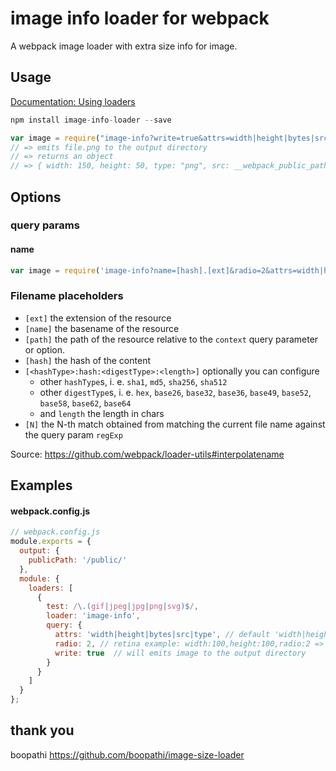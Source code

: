 # image info loader for webpack

A webpack image loader with extra size info for image.

## Usage

[Documentation: Using loaders](http://webpack.github.io/docs/using-loaders.html)

``` javascript
npm install image-info-loader --save

var image = require("image-info?write=true&attrs=width|height|bytes|src|type&radio=1!./file.png");
// => emits file.png to the output directory
// => returns an object
// => { width: 150, height: 50, type: "png", src: __webpack_public_path__ + "file.png", bytes: 1234 }
```

## Options

### query params

#### name

```js
var image = require('image-info?name=[hash].[ext]&radio=2&attrs=width|height!./file.png');
```

### Filename placeholders

* `[ext]` the extension of the resource
* `[name]` the basename of the resource
* `[path]` the path of the resource relative to the `context` query parameter or option.
* `[hash]` the hash of the content
* `[<hashType>:hash:<digestType>:<length>]` optionally you can configure
  * other `hashType`s, i. e. `sha1`, `md5`, `sha256`, `sha512`
  * other `digestType`s, i. e. `hex`, `base26`, `base32`, `base36`, `base49`, `base52`, `base58`, `base62`, `base64`
  * and `length` the length in chars
* `[N]` the N-th match obtained from matching the current file name against the query param `regExp`

Source: https://github.com/webpack/loader-utils#interpolatename

## Examples

#### webpack.config.js

```js
// webpack.config.js
module.exports = {
  output: {
    publicPath: '/public/'
  },
  module: {
    loaders: [
      {
        test: /\.(gif|jpeg|jpg|png|svg)$/,
        loader: 'image-info',
        query: {
          attrs: 'width|height|bytes|src|type', // default 'width|height'
          radio: 2, // retina example: width:100,height:100,radio:2 => width:50,height:50
          write: true  // will emits image to the output directory
        }
      }
    ]
  }
};
```

## thank you

boopathi https://github.com/boopathi/image-size-loader